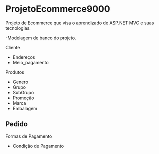 # ProjetoEcommerce9000
Projeto de Ecommerce que visa o aprendizado de ASP.NET MVC  e suas tecnologias.

-Modelagem de banco do projeto.

Cliente
- Endereços
- Meio_pagamento

Produtos
- Genero
- Grupo
- SubGrupo
- Promoção
- Marca
- Embalagem

Pedido
-

Formas de Pagamento
- Condição de Pagamento
